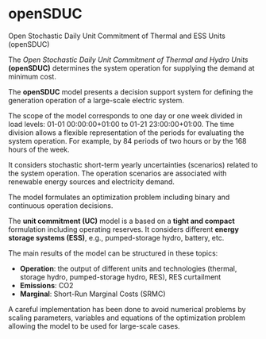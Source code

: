 # openSDUC
Open Stochastic Daily Unit Commitment of Thermal and ESS Units (openSDUC)

The *Open Stochastic Daily Unit Commitment of Thermal and Hydro Units* **(openSDUC)** determines the system operation for supplying the demand at minimum cost.

The **openSDUC** model presents a decision support system for defining the generation operation of a large-scale electric system.

The scope of the model corresponds to one day or one week divided in load levels: 01-01 00:00:00+01:00 to 01-21 23:00:00+01:00.
The time division allows a flexible representation of the periods for evaluating the system operation. For example, by 84 periods of two hours or by the 168 hours of the week.

It considers stochastic short-term yearly uncertainties (scenarios) related to the system operation. The operation scenarios are associated with renewable energy sources and electricity demand.
  
The model formulates an optimization problem including binary and continuous operation decisions.

The **unit commitment (UC)** model is a based on a **tight and compact** formulation including operating reserves. It considers different **energy storage systems (ESS)**, e.g., pumped-storage hydro,
battery, etc. 

The main results of the model can be structured in these topics:
  
- **Operation**: the output of different units and technologies (thermal, storage hydro, pumped-storage hydro, RES), RES curtailment
- **Emissions**: CO2
- **Marginal**: Short-Run Marginal Costs (SRMC)

A careful implementation has been done to avoid numerical problems by scaling parameters, variables and equations of the optimization problem allowing the model to be used for large-scale cases.
